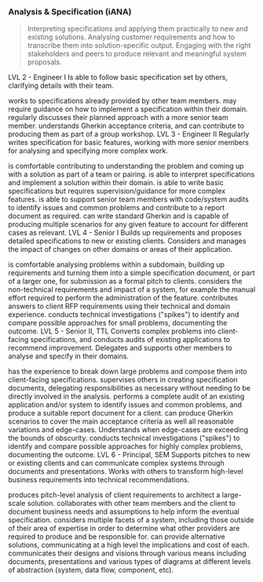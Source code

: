 ### Analysis & Specification (iANA) ###

> Interpreting specifications and applying them practically to new and existing solutions. Analysing customer requirements and how to transcribe them into solution-specific output. Engaging with the right stakeholders and peers to produce relevant and meaningful system proposals.

LVL 2 - Engineer I
Is able to follow basic specification set by others, clarifying details with their team.

works to specifications already provided by other team members.
may require guidance on how to implement a specification within their domain.
regularly discusses their planned approach with a more senior team member.
understands Gherkin acceptance criteria, and can contribute to producing them as part of a group workshop.
LVL 3 - Engineer II
Regularly writes specification for basic features, working with more senior members for analysing and specifying more complex work.

is comfortable contributing to understanding the problem and coming up with a solution as part of a team or pairing.
is able to interpret specifications and implement a solution within their domain.
is able to write basic specifications but requires supervision/guidance for more complex features.
is able to support senior team members with code/system audits to identify issues and common problems and contribute to a report document as required.
can write standard Gherkin and is capable of producing multiple scenarios for any given feature to account for different cases as relevant.
LVL 4 - Senior I
Builds up requirements and proposes detailed specifications to new or existing clients. Considers and manages the impact of changes on other domains or areas of their application.

is comfortable analysing problems within a subdomain, building up requirements and turning them into a simple specification document, or part of a larger one, for submission as a formal pitch to clients.
considers the non-technical requirements and impact of a system, for example the manual effort required to perform the administration of the feature.
contributes answers to client RFP requirements using their technical and domain experience.
conducts technical investigations ("spikes") to identify and compare possible approaches for small problems, documenting the outcome.
LVL 5 - Senior II, TTL
Converts complex problems into client-facing specifications, and conducts audits of existing applications to recommend improvement. Delegates and supports other members to analyse and specify in their domains.

has the experience to break down large problems and compose them into client-facing specifications.
supervises others in creating specification documents, delegating responsibilities as necessary without needing to be directly involved in the analysis.
performs a complete audit of an existing application and/or system to identify issues and common problems, and produce a suitable report document for a client.
can produce Gherkin scenarios to cover the main acceptance criteria as well all reasonable variations and edge-cases. Understands when edge-cases are exceeding the bounds of obscurity.
conducts technical investigations ("spikes") to identify and compare possible approaches for highly complex problems, documenting the outcome.
LVL 6 - Principal, SEM
Supports pitches to new or existing clients and can communicate complex systems through documents and presentations. Works with others to transform high-level business requirements into technical recommendations.

produces pitch-level analysis of client requirements to architect a large-scale solution.
collaborates with other team members and the client to document business needs and assumptions to help inform the eventual specification.
considers multiple facets of a system, including those outside of their area of expertise in order to determine what other providers are required to produce and be responsible for.
can provide alternative solutions, communicating at a high level the implications and cost of each.
communicates their designs and visions through various means including documents, presentations and various types of diagrams at different levels of abstraction (system, data flow, component, etc).
